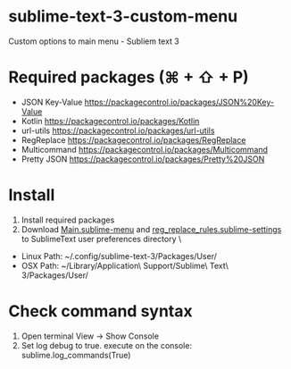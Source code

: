 # sublime-text-3-custom-menu
Custom options to main menu -  Subliem text 3

# Required packages (⌘ + ⇧ + P)
- JSON Key-Value https://packagecontrol.io/packages/JSON%20Key-Value 
- Kotlin https://packagecontrol.io/packages/Kotlin 
- url-utils https://packagecontrol.io/packages/url-utils 
- RegReplace https://packagecontrol.io/packages/RegReplace 
- Multicommand https://packagecontrol.io/packages/Multicommand 
- Pretty JSON https://packagecontrol.io/packages/Pretty%20JSON

# Install
1. Install required packages 
2. Download [Main.sublime-menu](https://github.com/liviolopez/sublime-text-3-custom-menu/blob/master/Main.sublime-menu) and [reg_replace_rules.sublime-settings](https://github.com/liviolopez/sublime-text-3-custom-menu/blob/master/reg_replace_rules.sublime-settings) to SublimeText user preferences directory \
- Linux Path: ~/.config/sublime-text-3/Packages/User/
- OSX Path: ~/Library/Application\ Support/Sublime\ Text\ 3/Packages/User/

# Check command syntax
1. Open terminal
   View -> Show Console
2. Set log debug to true. execute on the console:
   sublime.log_commands(True)
